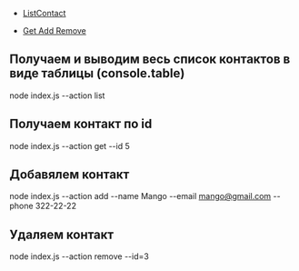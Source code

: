 - [ListContact](https://monosnap.com/file/QC7NRHXkcjh06HFZdPSWUHLT4QHGy9)

- [Get Add Remove](https://monosnap.com/file/KZnt5LcC1MdicZg2rwGBT6oDzFdUsJ)

## Получаем и выводим весь список контактов в виде таблицы (console.table)

node index.js --action list

## Получаем контакт по id

node index.js --action get --id 5

## Добавялем контакт

node index.js --action add --name Mango --email mango@gmail.com --phone 322-22-22

## Удаляем контакт

node index.js --action remove --id=3

